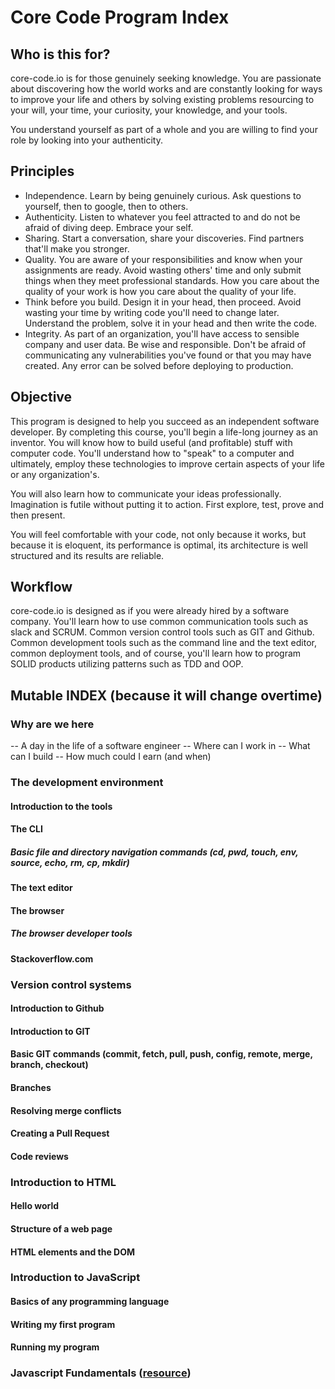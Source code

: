 # Core Code Program Index

## Who is this for?

core-code.io is for those genuinely seeking knowledge. You are passionate about discovering how the world works and are constantly looking for ways to improve your life and others by solving existing problems resourcing to your will, your time, your curiosity, your knowledge, and your tools. 

You understand yourself as part of a whole and you are willing to find your role by looking into your authenticity.

## Principles

- Independence. Learn by being genuinely curious. Ask questions to yourself, then to google, then to others.
- Authenticity. Listen to whatever you feel attracted to and do not be afraid of diving deep. Embrace your self.
- Sharing. Start a conversation, share your discoveries. Find partners that'll make you stronger.
- Quality. You are aware of your responsibilities and know when your assignments are ready. Avoid wasting others' time and only submit things when they meet professional standards. How you care about the quality of your work is how you care about the quality of your life.
- Think before you build. Design it in your head, then proceed. Avoid wasting your time by writing code you'll need to change later. Understand the problem, solve it in your head and then write the code. 
- Integrity. As part of an organization, you'll have access to sensible company and user data. Be wise and responsible. Don't be afraid of communicating any vulnerabilities you've found or that you may have created. Any error can be solved before deploying to production.

## Objective

This program is designed to help you succeed as an independent software developer. By completing this course, you'll begin a life-long journey as an inventor. You will know how to build useful (and profitable) stuff with computer code. You'll understand how to "speak" to a computer and ultimately, employ these technologies to improve certain aspects of your life or any organization's. 

You will also learn how to communicate your ideas professionally. Imagination is futile without putting it to action. First explore, test, prove and then present. 

You will feel comfortable with your code, not only because it works, but because it is eloquent, its performance is optimal, its architecture is well structured and its results are reliable.

## Workflow

core-code.io is designed as if you were already hired by a software company. You'll learn how to use common communication tools such as slack and SCRUM. Common version control tools such as GIT and Github. Common development tools such as the command line and the text editor, common deployment tools, and of course, you'll learn how to program SOLID products utilizing patterns such as TDD and OOP. 

## Mutable INDEX (because it will change overtime)

### Why are we here
-- A day in the life of a software engineer
-- Where can I work in
-- What can I build
-- How much could I earn (and when)

### The development environment
#### Introduction to the tools
#### The CLI
##### Basic file and directory navigation commands (cd, pwd, touch, env, source, echo, rm, cp, mkdir)
#### The text editor
#### The browser
##### The browser developer tools
#### Stackoverflow.com

### Version control systems
#### Introduction to Github
#### Introduction to GIT
#### Basic GIT commands (commit, fetch, pull, push, config, remote, merge, branch, checkout)
#### Branches
#### Resolving merge conflicts
#### Creating a Pull Request
#### Code reviews

### Introduction to HTML
#### Hello world
#### Structure of a web page
#### HTML elements and the DOM

### Introduction to JavaScript
#### Basics of any programming language
#### Writing my first program
#### Running my program

### Javascript Fundamentals ([resource](https://javascript.info/))
